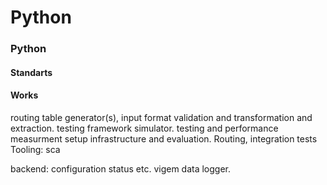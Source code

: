 # Python

### Python

#### Standarts

#### Works

routing table generator(s), input format validation and transformation and extraction.
testing framework simulator.
testing and performance measurment setup infrastructure and evaluation. Routing, integration tests
Tooling: sca

backend: configuration status etc. vigem data logger.
